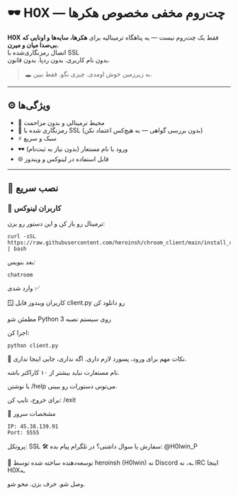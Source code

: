 # 🕶️ H0X — چت‌روم مخفی مخصوص هکرها

**H0X** فقط یک چت‌روم نیست — یه پناهگاه ترمینالیه برای **هکرها، سایه‌ها و اونایی که بی‌صدا میان و میرن.**  
اتصال رمزنگاری‌شده با SSL  
بدون نام کاربری. بدون ردپا. بدون قانون.

> 🕳️ به زیرزمین خوش اومدی. چیزی نگو. فقط ببین.

---

## ⚙️ ویژگی‌ها

- 💬 محیط ترمینالی و بدون مزاحمت  
- 🔐 رمزنگاری شده با SSL (بدون بررسی گواهی — به هیچ‌کس اعتماد نکن)  
- ⚡ سبک و سریع  
- 🕶️ ورود با نام مستعار (بدون نیاز به ثبت‌نام)  
- 🌐 قابل استفاده در لینوکس و ویندوز  

---

## 🚀 نصب سریع

### 🐧 کاربران لینوکس

ترمینال رو باز کن و این دستور رو بزن:

```
curl -sSL https://raw.githubusercontent.com/heroinsh/chroom_client/main/install_chatroom.sh | bash
```
بعد بنویس:

```
chatroom
```
وارد شدی ✅

🪟 کاربران ویندوز
فایل client.py رو دانلود کن

مطمئن شو Python 3 روی سیستم نصبه

اجرا کن:

```
python client.py
```
📌 نکات مهم
برای ورود، پسورد لازم داری. اگه نداری، جایی اینجا نداری.

نام مستعارت نباید بیشتر از ۱۰ کاراکتر باشه.

با نوشتن /help می‌تونی دستورات رو ببینی.

برای خروج، تایپ کن: /exit

📡 مشخصات سرور
```
IP: 45.38.139.91  
Port: 5555
```
پروتکل: SSL
🛠 سفارش یا سوال داشتی؟
در تلگرام پیام بده: @H0lwin_P

👤 توسعه‌دهنده
ساخته شده توسط heroinsh (H0lwin)
نه Discord ـه، نه IRC
اینجا H0Xـه

وصل شو. حرف بزن. محو شو.
